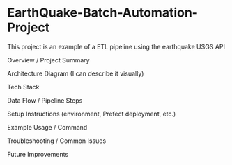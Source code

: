﻿# EarthQuake-Batch-Automation-Project
This project is an example of a ETL pipeline using the earthquake USGS API 

Overview / Project Summary

Architecture Diagram (I can describe it visually)

Tech Stack

Data Flow / Pipeline Steps

Setup Instructions (environment, Prefect deployment, etc.)

Example Usage / Command

Troubleshooting / Common Issues

Future Improvements

